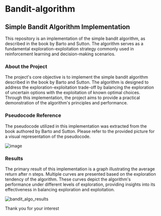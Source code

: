 # Bandit-algorithm

## Simple Bandit Algorithm Implementation

This repository is an implementation of the simple bandit algorithm, as described in the book by Barto and Sutton. The algorithm serves as a fundamental exploration-exploitation strategy commonly used in reinforcement learning and decision-making scenarios.

### About the Project

The project's core objective is to implement the simple bandit algorithm described in the book by Barto and Sutton. The algorithm is designed to address the exploration-exploitation trade-off by balancing the exploration of uncertain options with the exploitation of known optimal choices. Through this implementation, the project aims to provide a practical demonstration of the algorithm's principles and performance.

### Pseudocode Reference

The pseudocode utilized in this implementation was extracted from the book authored by Barto and Sutton. Please refer to the provided picture for a visual representation of the pseudocode.

![image](https://github.com/NaitikDobariya/Bandit-algorithm/assets/113834773/8f77e90d-6ffe-4bf1-a5cd-af963c39cc50)

### Results

The primary result of this implementation is a graph illustrating the average return after n steps. Multiple curves are presented based on the exploration tendency of the algorithm. These curves depict the algorithm's performance under different levels of exploration, providing insights into its effectiveness in balancing exploration and exploitation.

![bandit_algo_results](https://github.com/NaitikDobariya/Bandit-algorithm/assets/113834773/5671f6f1-ca67-4bee-88bd-d6348582e2ff)

Thank you for your interest 
